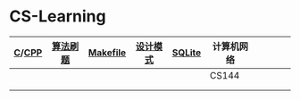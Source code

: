 # CS-Learning
| [C](https://github.com/T1mzhou/C)/[CPP](https://github.com/T1mzhou/CPP) | [算法刷题](https://github.com/T1mzhou/LeetCode) | [Makefile](https://github.com/T1mzhou/Makefile) | [设计模式](https://github.com/T1mzhou/Design_Pattern) | [SQLite](https://github.com/T1mzhou/SQLite) | 计算机网络 |      |      |      |      |
| ------------------------------------------------------------ | ----------------------------------------------- | ----------------------------------------------- | ----------------------------------------------------- | ------------------------------------------- | ---------- | ---- | ---- | ---- | ---- |
|                                                              |                                                 |                                                 |                                                       |                                             | CS144      |      |      |      |      |
|                                                              |                                                 |                                                 |                                                       |                                             |            |      |      |      |      |
|                                                              |                                                 |                                                 |                                                       |                                             |            |      |      |      |      |

